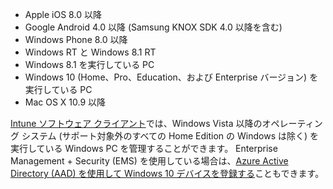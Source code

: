 
  - Apple iOS 8.0 以降
  - Google Android 4.0 以降 (Samsung KNOX SDK 4.0 以降を含む)
  - Windows Phone 8.0 以降
  - Windows RT と Windows 8.1 RT
  - Windows 8.1 を実行している PC
  - Windows 10 (Home、Pro、Education、および Enterprise バージョン) を実行している PC
  - Mac OS X 10.9 以降

[Intune ソフトウェア クライアント](/intune/deploy-use/manage-windows-pcs-with-microsoft-intune)では、Windows Vista 以降のオペレーティング システム (サポート対象外のすべての Home Edition の Windows は除く) を実行している Windows PC を管理することができます。  Enterprise Management + Security (EMS) を使用している場合は、[Azure Active Directory (AAD) を使用して Windows 10 デバイスを登録する](set-up-windows-device-management-with-microsoft-intune.md#azure-active-directory-enrollment)こともできます。


<!--HONumber=Sep16_HO2-->


